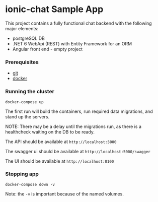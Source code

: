 # ionic-chat Sample App

This project contains a fully functional chat backend with the following major elements:
- postgreSQL DB
- .NET 6 WebApi (REST) with Entity Framework for an ORM
- Angular front end - empty project

### Prerequisites
- [git](https://git-scm.com/)
- [docker](https://docs.docker.com/get-docker/)

### Running the cluster

```shell
docker-compose up
```

The first run will build the containers, run required data migrations, and stand up the servers.

NOTE: There may be a delay until the migrations run, as there is a healthcheck waiting on the DB to be ready.

The API should be available at `http://localhost:5000`

The swagger ui should be available at `http://localhost:5000/swagger`

The UI should be available at `http://localhost:8100`

### Stopping app
```shell
docker-compose down -v
```
Note: the `-v` is important because of the named volumes.
